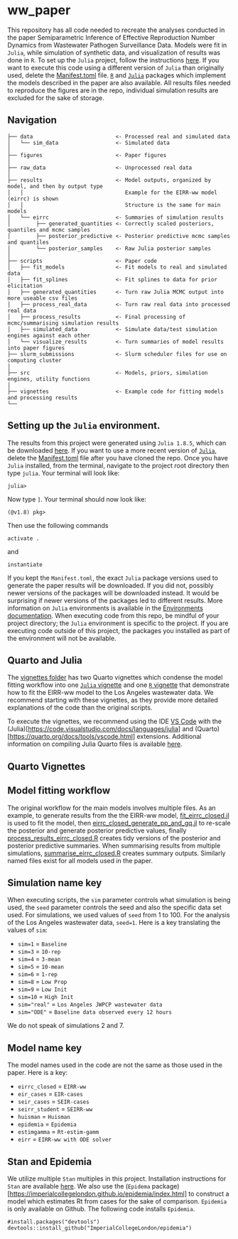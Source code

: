 # ww_paper

This repository has all code needed to recreate the analyses conducted in the paper Semiparametric Inference of Effective Reproduction Number Dynamics from Wastewater Pathogen Surveillance Data. 
Models were fit in `Julia`, while simulation of synthetic data, and visualization of results was done in `R`. 
To set up the `Julia` project, follow the instructions [here](https://pkgdocs.julialang.org/v1/environments/#Using-someone-else's-project).
If you want to execute this code using a different version of `Julia` than originally used, delete the [Manifest.toml](https://github.com/igoldsteinh/ww_paper/blob/main/Manifest.toml) file.
[`R`](https://github.com/igoldsteinh/concRt) and [`Julia`](https://github.com/igoldsteinh/concRt.jl) packages which implement the models described in the paper are also available. 
All results files needed to reproduce the figures are in the repo, individual simulation results are excluded for the sake of storage.

## Navigation
```
├── data                          <- Processed real and simulated data
│   └── sim_data                  <- Simulated data
│
├── figures                       <- Paper figures
│
├── raw_data                      <- Unprocessed real data
│
├── results                       <- Model outputs, organized by model, and then by output type
│   │                                Example for the EIRR-ww model (eirrc) is shown
│   │                                Structure is the same for main models
│   └── eirrc                     <- Summaries of simulation results
│        ├── generated_quantities <- Correctly scaled posteriors, quantiles and mcmc samples
│        ├── posterior_predictive <- Posterior predictive mcmc samples and quantiles
│        └── posterior_samples    <- Raw Julia posterior samples
│
├── scripts                       <- Paper code 
│   ├── fit_models                <- Fit models to real and simulated data
│   ├── fit_splines               <- Fit splines to data for prior elicitation
│   ├── generated_quantities      <- Turn raw Julia MCMC output into more useable csv files
│   ├── process_real_data         <- Turn raw real data into processed real data
│   ├── process_results           <- Final processing of mcmc/summarising simulation results
│   ├── simulated_data            <- Simulate data/test simulation engines against each other
│   └── visualize_results         <- Turn summaries of model results into paper figures
├── slurm_submissions             <- Slurm scheduler files for use on computing cluster
│   
├── src                           <- Models, priors, simulation engines, utility functions
│   
├── vignettes                     <- Example code for fitting models and processing results
└──     
```

## Setting up the `Julia` environment. 
The results from this project were generated using `Julia 1.8.5`, which can be downloaded [here](https://julialang.org/downloads/oldreleases/). 
If you want to use a more recent version of [`Julia`](https://julialang.org/downloads/), delete the [Manifest.toml](https://github.com/igoldsteinh/ww_paper/blob/main/Manifest.toml) file after you have cloned the repo. 
Once you have `Julia` installed, from the terminal, navigate to the project root directory then type `julia`. 
Your terminal will look like:
```
julia>
```
Now type `]`. Your terminal should now look like:
```
(@v1.8) pkg>
```
Then use the following commands
```
activate .
```
and 
```
instantiate
```
If you kept the `Manifest.toml`, the exact `Julia` package versions used to generate the paper results will be downloaded. 
If you did not, possibly newer versions of the packages will be downloaded instead. 
It would be surprising if newer versions of the packages led to different results. 
More information on `Julia` environments is available in the [Environments documentation](https://pkgdocs.julialang.org/v1/environments/#Using-someone-else's-project).
When executing code from this repo, be mindful of your project directory; the `Julia` environment is specific to the project. 
If you are executing code outside of this project, the packages you installed as part of the environment will not be available. 

## Quarto and Julia
The [vignettes folder](https://github.com/igoldsteinh/ww_paper/tree/main/vignettes) has two Quarto vignettes which condense the model fitting workflow into one [`Julia` vignette](https://github.com/igoldsteinh/ww_paper/blob/main/vignettes/fit_eirr_ww.qmd) and one [`R` vignette](https://github.com/igoldsteinh/ww_paper/blob/main/vignettes/process_eirr_ww.qmd) that demonstrate how to fit the EIRR-ww model to the Los Angeles wastewater data. 
We recommend starting with these vignettes, as they provide more detailed explanations of the code than the original scripts.

To execute the vignettes, we recommend using the IDE [VS Code](https://code.visualstudio.com) with the (Julia)[https://code.visualstudio.com/docs/languages/julia] and (Quarto)[https://quarto.org/docs/tools/vscode.html] extensions. 
Additional information on compiling Julia Quarto files is available [here](https://quarto.org/docs/computations/julia.html). 

## Quarto Vignettes
## Model fitting workflow
The original workflow for the main models involves multiple files. As an example, to generate results from the the EIRR-ww model, [fit_eirrc_closed.jl](https://github.com/igoldsteinh/ww_paper/blob/main/scripts/fit_models/fit_eirrc_closed.jl) is used to fit the model, then [eirrc_closed_generate_pp_and_gq.jl](https://github.com/igoldsteinh/ww_paper/blob/main/scripts/generate_quantities/eirrc_closed_generate_pp_and_gq.jl) to re-scale the posterior and generate posterior predictive values, finally [process_results_eirrc_closed.R](https://github.com/igoldsteinh/ww_paper/blob/main/scripts/process_results/process_results_eirrc_closed.R) creates tidy versions of the posterior and posterior predictive summaries.
When summarising results from multiple simulations, [summarise_eirrc_closed.R](https://github.com/igoldsteinh/ww_paper/blob/main/scripts/process_results/summarise_eirrc_closed.R) creates summary outputs. 
Similarly named files exist for all models used in the paper. 

## Simulation name key
When executing scripts, the `sim` parameter controls what simulation is being used, the `seed` parameter controls the seed and also the specific data set used. 
For simulations, we used values of `seed` from 1 to 100. 
For the analysis of the Los Angeles wastewater data, `seed=1`. 
Here is a key translating the values of `sim`:
* `sim=1` = `Baseline`
* `sim=3` = `10-rep`
* `sim=4` = `3-mean`
* `sim=5` = `10-mean`
* `sim=6` = `1-rep`
* `sim=8` = `Low Prop`
* `sim=9` = `Low Init`
* `sim=10` = `High Init`
* `sim="real"` = `Los Angeles JWPCP wastewater data`
* `sim="ODE"` = `Baseline data observed every 12 hours`

We do not speak of simulations 2 and 7. 

## Model name key
The model names used in the code are not the same as those used in the paper. 
Here is a key:
* `eirrc_closed` = `EIRR-ww`
* `eir_cases` = `EIR-cases`
* `seir_cases` = `SEIR-cases`
* `seirr_student` = `SEIRR-ww`
* `huisman` = `Huisman`
* `epidemia` = `Epidemia`
* `estimgamma` = `Rt-estim-gamm`
* `eirr` = `EIRR-ww with ODE solver` 

## Stan and Epidemia
We utilize multiple `Stan` multiples in this project. Installation instructions for `Stan` are available [here](https://github.com/stan-dev/rstan/wiki/RStan-Getting-Started).
We also use the (`Epidema` package)[https://imperialcollegelondon.github.io/epidemia/index.html] to construct a model which estimates Rt from cases for the sake of comparison. `Epidemia` is only available on Github. 
The following code installs `Epidemia`. 
```
#install.packages("devtools")
devtools::install_github("ImperialCollegeLondon/epidemia")
```